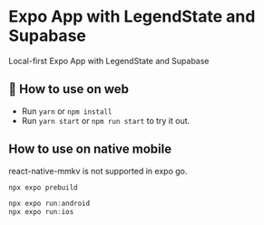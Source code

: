 # Expo App with LegendState and Supabase

Local-first Expo App with LegendState and Supabase

## 🚀 How to use on web

- Run `yarn` or `npm install`
- Run `yarn start` or `npm run start` to try it out.

## How to use on native mobile

react-native-mmkv is not supported in expo go.

```js
npx expo prebuild

npx expo run:android
npx expo run:ios
```
